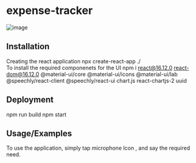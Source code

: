 # expense-tracker
![image](https://github.com/roshan813/expense-tracker/assets/112106995/c6026f48-47dd-4520-ad31-93139abad083)
## Installation
Creating the react application
npx create-react-app ./     
To install the required componenets for the UI
npm i react@16.12.0 react-dom@16.12.0 @material-ui/core @material-ui/icons @material-ui/lab @speechly/react-client @speechly/react-ui chart.js react-chartjs-2 uuid

## Deployment
npm run build
npm start

## Usage/Examples

To use the application, simply tap microphone Icon , and say the required need.
